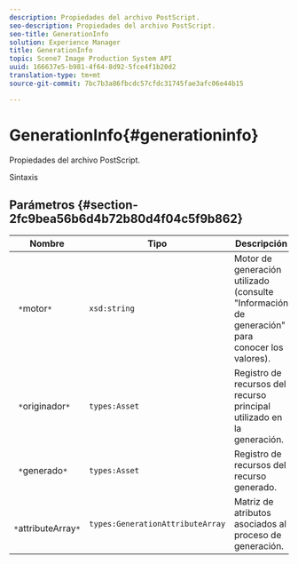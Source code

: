 ```yaml
---
description: Propiedades del archivo PostScript.
seo-description: Propiedades del archivo PostScript.
seo-title: GenerationInfo
solution: Experience Manager
title: GenerationInfo
topic: Scene7 Image Production System API
uuid: 166637e5-b981-4f64-8d92-5fce4f1b20d2
translation-type: tm+mt
source-git-commit: 7bc7b3a86fbcdc57cfdc31745fae3afc06e44b15

---
```



# GenerationInfo{#generationinfo}

Propiedades del archivo PostScript.

Sintaxis

## Parámetros {#section-2fc9bea56b6d4b72b80d4f04c5f9b862}

| Nombre | Tipo | Descripción |
|---|---|---|
| ` *`motor`*` | `xsd:string` | Motor de generación utilizado (consulte &quot;Información de generación&quot; para conocer los valores). |
| ` *`originador`*` | `types:Asset` | Registro de recursos del recurso principal utilizado en la generación. |
| ` *`generado`*` | `types:Asset` | Registro de recursos del recurso generado. |
| ` *`attributeArray`*` | `types:GenerationAttributeArray` | Matriz de atributos asociados al proceso de generación. |

